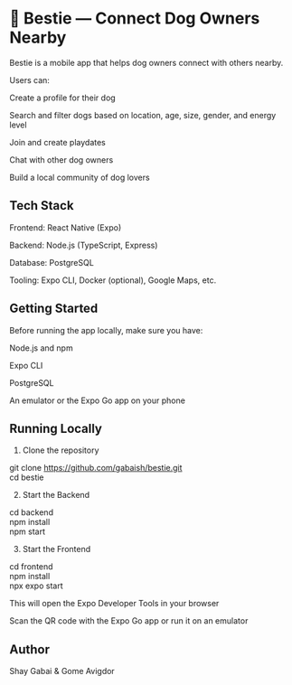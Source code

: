 # 🐾 Bestie — Connect Dog Owners Nearby

Bestie is a mobile app that helps dog owners connect with others nearby.

Users can:

Create a profile for their dog

Search and filter dogs based on location, age, size, gender, and energy level

Join and create playdates

Chat with other dog owners

Build a local community of dog lovers

## Tech Stack

Frontend: React Native (Expo)

Backend: Node.js (TypeScript, Express)

Database: PostgreSQL

Tooling: Expo CLI, Docker (optional), Google Maps, etc.

## Getting Started

Before running the app locally, make sure you have:

Node.js and npm

Expo CLI

PostgreSQL 

An emulator or the Expo Go app on your phone

## Running Locally

1. Clone the repository  

git clone https://github.com/gabaish/bestie.git  
cd bestie

2. Start the Backend  

cd backend  
npm install  
npm start

3. Start the Frontend  

cd frontend  
npm install  
npx expo start

This will open the Expo Developer Tools in your browser

Scan the QR code with the Expo Go app or run it on an emulator


## Author

Shay Gabai & Gome Avigdor